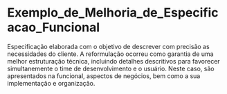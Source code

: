 # Exemplo_de_Melhoria_de_Especificacao_Funcional
 Especificação elaborada com o objetivo de descrever com precisão as necessidades do cliente. A reformulação ocorreu como garantia de uma melhor estruturação técnica, incluindo detalhes descritivos para favorecer simultanemente o time de desenvolvimento e o usuário. Neste caso, são apresentados na funcional, aspectos de negócios, bem como a sua implementação e organização.
